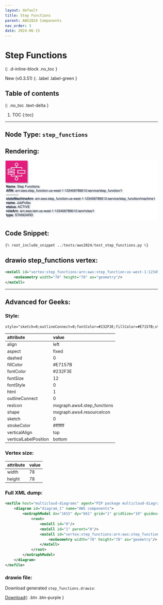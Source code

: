 ```yaml
---
layout: default
title: Step Functions
parent: AWS2024 Components
nav_order: 3
date: 2024-06-15
---
```


# Step Functions
{: .d-inline-block .no_toc }

New (v0.3.51)
{: .label .label-green }

## Table of contents
{: .no_toc .text-delta }

1. TOC
{:toc}

---


## Node Type: ``step_functions``

## Rendering:

![lambda](output/jpg/step_functions.jpg)

## Code Snippet:

```python
{% root_include_snippet ../tests/aws2024/test_step_functions.py %}
```

## drawio step_functions vertex:

```xml
<mxCell id="vertex:step_functions:arn:aws:step_function:us-west-1:123456789012:service/step_function/1" parent="1" vertex="1">
    <mxGeometry width="78" height="78" as="geometry"/>
</mxCell>
```
---

## Advanced for Geeks:

### Style:
```html
style="sketch=0;outlineConnect=0;fontColor=#232F3E;fillColor=#E7157B;strokeColor=#ffffff;dashed=0;verticalLabelPosition=bottom;verticalAlign=top;align=left;html=1;fontSize=12;fontStyle=0;aspect=fixed;shape=mxgraph.aws4.resourceIcon;resIcon=mxgraph.aws4.step_functions;"
```

| attribute | value |
|:----------|:------|
|align| left |
|aspect| fixed |
|dashed| 0 |
|fillColor| #E7157B |
|fontColor| #232F3E |
|fontSize| 12 |
|fontStyle| 0 |
|html| 1 |
|outlineConnect| 0 |
|resIcon| mxgraph.aws4.step_functions |
|shape| mxgraph.aws4.resourceIcon |
|sketch| 0 |
|strokeColor| #ffffff |
|verticalAlign| top |
|verticalLabelPosition| bottom |

### Vertex size:

| attribute | value |
|:---------|:-----------|
| width    | 78  |
| height   |78|

### Full XML dump:
```xml
<mxfile host="multicloud-diagrams" agent="PIP package multicloud-diagrams. Generate resources in draw.io compatible format for Cloud infrastructure. Copyrights @ Roman Tsypuk 2023. MIT license." type="MultiCloud">
    <diagram id="diagram_1" name="AWS components">
        <mxGraphModel dx="1015" dy="661" grid="1" gridSize="10" guides="1" tooltips="1" connect="1" arrows="1" fold="1" page="1" pageScale="1" pageWidth="850" pageHeight="1100" math="0" shadow="1">
            <root>
                <mxCell id="0"/>
                <mxCell id="1" parent="0"/>
                <mxCell id="vertex:step_functions:arn:aws:step_function:us-west-1:123456789012:service/step_function/1" value="&lt;b&gt;Name&lt;/b&gt;: Step Functions&lt;BR&gt;&lt;b&gt;ARN&lt;/b&gt;: arn:aws:step_function:us-west-1:123456789012:service/step_function/1&lt;BR&gt;-----------&lt;BR&gt;&lt;b&gt;stateMachineArn&lt;/b&gt;: arn:aws:step_function:us-west-1:123456789012:service/step_function/machine1&lt;BR&gt;&lt;b&gt;name&lt;/b&gt;: JobPoller&lt;BR&gt;&lt;b&gt;status&lt;/b&gt;: ACTIVE&lt;BR&gt;&lt;b&gt;roleArn&lt;/b&gt;: arn:aws:iam:us-west-1:123456789012:iam/roles/1&lt;BR&gt;&lt;b&gt;type&lt;/b&gt;: STANDARD" style="sketch=0;outlineConnect=0;fontColor=#232F3E;fillColor=#E7157B;strokeColor=#ffffff;dashed=0;verticalLabelPosition=bottom;verticalAlign=top;align=left;html=1;fontSize=12;fontStyle=0;aspect=fixed;shape=mxgraph.aws4.resourceIcon;resIcon=mxgraph.aws4.step_functions;" parent="1" vertex="1">
                    <mxGeometry width="78" height="78" as="geometry"/>
                </mxCell>
            </root>
        </mxGraphModel>
    </diagram>
</mxfile>
```

### drawio file:

Download generated ``step_functions.drawio``:

[Download](output/drawio/step_functions.drawio){: .btn .btn-purple }